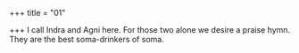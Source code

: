 +++
title = "01"

+++
I call Indra and Agni here. For those two alone we desire a praise hymn. They are the best soma-drinkers of soma.